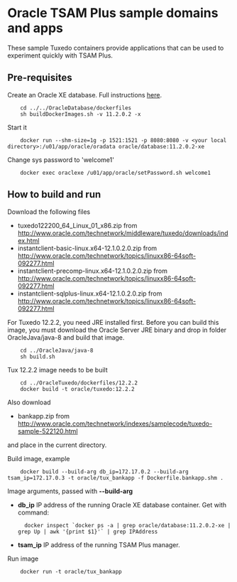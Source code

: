 Oracle TSAM Plus sample domains and apps
===
These sample Tuxedo containers provide applications that can be used to experiment quickly with TSAM Plus.

## Pre-requisites
Create an Oracle XE database. Full instructions [here](https://github.com/oracle/docker-images/tree/master/OracleDatabase).

        cd ../../OracleDatabase/dockerfiles
        sh buildDockerImages.sh -v 11.2.0.2 -x

Start it

        docker run --shm-size=1g -p 1521:1521 -p 8080:8080 -v <your local directory>:/u01/app/oracle/oradata oracle/database:11.2.0.2-xe

Change sys password to 'welcome1'

        docker exec oraclexe /u01/app/oracle/setPassword.sh welcome1

## How to build and run
Download the following files

* tuxedo122200_64_Linux_01_x86.zip               from http://www.oracle.com/technetwork/middleware/tuxedo/downloads/index.html
* instantclient-basic-linux.x64-12.1.0.2.0.zip   from http://www.oracle.com/technetwork/topics/linuxx86-64soft-092277.html
* instantclient-precomp-linux.x64-12.1.0.2.0.zip from http://www.oracle.com/technetwork/topics/linuxx86-64soft-092277.html
* instantclient-sqlplus-linux.x64-12.1.0.2.0.zip from http://www.oracle.com/technetwork/topics/linuxx86-64soft-092277.html

For Tuxedo 12.2.2, you need JRE installed first. Before you can build this image, you must download the Oracle Server JRE binary and drop in folder OracleJava/java-8 and build that image.

        cd ../OracleJava/java-8
        sh build.sh

Tux 12.2.2 image needs to be built

        cd ../OracleTuxedo/dockerfiles/12.2.2
        docker build -t oracle/tuxedo:12.2.2

Also download

* bankapp.zip from http://www.oracle.com/technetwork/indexes/samplecode/tuxedo-sample-522120.html

and place in the current directory.

Build image, example

        docker build --build-arg db_ip=172.17.0.2 --build-arg tsam_ip=172.17.0.3 -t oracle/tux_bankapp -f Dockerfile.bankapp.shm .

Image arguments, passed with **--build-arg**

* **db_ip**         IP address of the running Oracle XE database container. Get with command:

        docker inspect `docker ps -a | grep oracle/database:11.2.0.2-xe | grep Up | awk '{print $1}'` | grep IPAddress

* **tsam_ip**       IP address of the running TSAM Plus manager.

Run image

        docker run -t oracle/tux_bankapp


